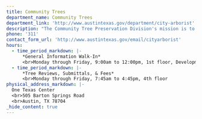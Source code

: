 ```yaml
---
title: Community Trees
department_name: Community Trees
department_link: 'http://www.austintexas.gov/department/city-arborist'
description: "The Community Tree Preservation Division's mission is to protect, and nurture Austin’s trees on behalf of the community through regulation, planning and collaborative work."
phone: '311'
contact_form_url: 'http://www.austintexas.gov/email/cityarborist'
hours:
  - time_period_markdown: |-
      *General Information Walk-In*
      <br>Monday through Friday, 9:00am to 12:00pm, 1st floor, Development Assistance Center
  - time_period_markdown: |-
      *Tree Reviews, Submittals, & Fees*
      <br>Monday through Friday, 7:45am to 4:45pm, 4th floor
physical_address_markdown: |-
  One Texas Center
  <br>505 Barton Springs Road
  <br>​Austin, TX 78704
_hide_content: true
---
```

